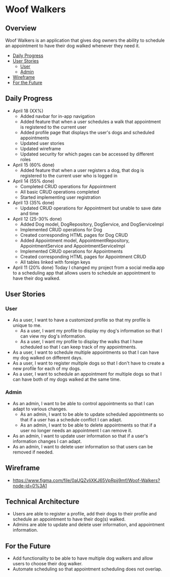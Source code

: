 # Woof Walkers
## Overview
Woof Walkers is an application that gives dog owners the ability to schedule an appointment to have their dog walked whenever they need it.

- [Daily Progress](#Daily-Progress)
- [User Stories](#User-Stories)
  - [User](#User)
  - [Admin](#Admin)
- [Wireframe](#Wireframe)
- [For the Future](#For-the-Future)


## Daily Progress
* April 18 (XX%)
  * Added navbar for in-app navigation
  * Added feature that when a user schedules a walk that appointment is registered to the current user
  * Added profile page that displays the user's dogs and scheduled appointments
  * Updated user stories
  * Updated wireframe
  * Updated security for which pages can be accessed by different roles
* April 15 (60% done)
  * Added feature that when a user registers a dog, that dog is registered to the current user who is logged in
* April 14 (55% done)
  * Completed CRUD operations for Appointment
  * All basic CRUD operations completed
  * Started implementing user registration
* April 13 (35% done)
  * Updated CRUD operations for Appointment but unable to save date and time
* April 12 (25-30% done)
  * Added Dog model, DogRepository, DogService, and DogServiceImpl
  * Implemented CRUD operations for Dog
  * Created corresponding HTML pages for Dog CRUD
  * Added Appointment model, AppointmentRepository, AppointmentService and AppointmentServiceImpl
  * Implemented CRUD operations for Appointments
  * Created corresponding HTML pages for Appointment CRUD
  * All tables linked with foreign keys
* April 11 (20% done)
Today I changed my project from a social media app to a scheduling app that allows users to schedule an appointment to have their dog walked.

## User Stories

### User
* As a user, I want to have a customized profile so that my profile is unique to me.
  * As a user, I want my profile to display my dog's information so that I can view my dog's information.
  * As a user, I want my profile to display the walks that I have scheduled so that I can keep track of my appointments.
* As a user, I want to schedule multiple appointments so that I can have my dog walked on different days.
* As a user, I want to register multiple dogs so that I don't have to create a new profile for each of my dogs.
* As a user, I want to schedule an appointment for multiple dogs so that I can have both of my dogs walked at the same time.

### Admin
* As an admin, I want to be able to control appointments so that I can adapt to various changes.
  * As an admin, I want to be able to update scheduled appointments so that if a user has a schedule conflict I can adapt.
  * As an admin, I want to be able to delete appointments so that if a user no longer needs an appointment I can remove it.
* As an admin, I want to update user information so that if a user's information changes I can adapt.
* As an admin, I want to delete user information so that users can be removed if needed.

## Wireframe
* https://www.figma.com/file/0aUQZvliXKJ65VpRpjj9mf/Woof-Walkers?node-id=0%3A1

## Technical Architecture
* Users are able to register a profile, add their dogs to their profile and schedule an appointment to have their dog(s) walked.
* Admins are able to update and delete user information, and appointment information.

## For the Future
* Add functionality to be able to have multiple dog walkers and allow users to choose their dog walker.
* Automate scheduling so that appointment scheduling does not overlap.